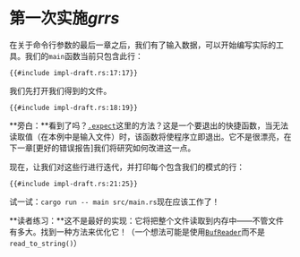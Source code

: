 # 第一次实施*grrs*

在关于命令行参数的最后一章之后，我们有了输入数据，可以开始编写实际的工具。我们的`main`函数当前只包含此行：

```rust,ignore
{{#include impl-draft.rs:17:17}}
```

我们先打开我们得到的文件。

```rust,ignore
{{#include impl-draft.rs:18:19}}
```

<aside>

**旁白：**看到了吗？[`.expect`]这里的方法？这是一个要退出的快捷函数，当无法读取值（在本例中是输入文件）时，该函数将使程序立即退出。它不是很漂亮，在下一章[更好的错误报告]我们将研究如何改进这一点。

[`.expect`]: https://doc.rust-lang.org/1.31.0/std/result/enum.Result.html#method.expect

[nicer error reporting]: ./errors.html

</aside>

现在，让我们对这些行进行迭代，并打印每个包含我们的模式的行：

```rust,ignore
{{#include impl-draft.rs:21:25}}
```

试一试：`cargo run -- main src/main.rs`现在应该工作了！

<aside class="exercise">

**读者练习：**这不是最好的实现：它将把整个文件读取到内存中——不管文件有多大。找到一种方法来优化它！（一个想法可能是使用[`BufReader`]而不是`read_to_string()`）

[`bufreader`]: https://doc.rust-lang.org/1.31.0/std/io/struct.BufReader.html

</aside>
